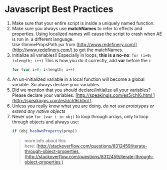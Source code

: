 # Javascript Best Practices

1.	Make sure that your entire script is inside a uniquely named function. 
1.	Make sure you always use **matchNames** to refer to effects and properties. Using localized names will cause the script to crash when AE is run in  a different language. Use GimmePropsPath.jsx from [http://www.redefinery.com/](http://www.redefinery.com/) to get the matchNames. 
1.	Initialize all variables!!  Especially in loops, **this is a no-no**: `for (i=0; i<length; i++)` This is how you do it correctly, add **var** before the i:
    ```javascript
    for (var i=0; i<length; i++) 
    ```
1.	An un-initialized variable in a local function will become a global variable. So always declare your variables. 
1.	Did we mention that you should declare/initialize all your variables? Please declare your variables. [http://speakingjs.com/es5/ch16.html ](http://speakingjs.com/es5/ch16.html )
1.	Unless you really know what you are doing, *do not use prototypes or extend any native objects *
1.	Never use `for (var i in obj)` to loop through arrays, only to loop through objects and always use:
    ```javascript
    if (obj.hasOwnProperty(prop))
    ```
    > more info about this here: [http://stackoverflow.com/questions/8312459/iterate-through-object-properties (http://stackoverflow.com/questions/8312459/iterate-through-object-properties )
